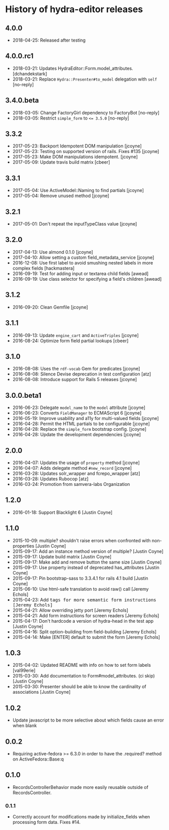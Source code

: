 # History of hydra-editor releases

## 4.0.0
* 2018-04-25: Released after testing

## 4.0.0.rc1
* 2018-03-21: Updates HydraEditor::Form.model_attributes. [dchandekstark]
* 2018-03-21: Replace `Hydra::Presenter#to_model` delegation with `self` [no-reply]

## 3.4.0.beta
* 2018-03-05: Change FactoryGirl dependency to FactoryBot [no-reply]
* 2018-03-05: Restrict `simple_form` to `<= 3.5.0` [no-reply]

## 3.3.2
* 2017-05-23: Backport Idempotent DOM manipulation [jcoyne]
* 2017-05-23: Testing on supported version of rails. Fixes #135 [jcoyne]
* 2017-05-23: Make DOM manipulations idempotent. [jcoyne]
* 2017-05-09: Update travis build matrix [cbeer]

## 3.3.1
* 2017-05-04: Use ActiveModel::Naming to find partials [jcoyne]
* 2017-05-04: Remove unused method [jcoyne]

## 3.2.1
* 2017-05-01: Don't repeat the inputTypeClass value [jcoyne]

## 3.2.0
* 2017-04-13: Use almond 0.1.0 [jcoyne]
* 2017-04-10: Allow setting a custom field_metadata_service [jcoyne]
* 2016-12-08: Use first label to avoid smushing nested labels in more complex fields [hackmastera]
* 2016-09-19: Test for adding input or textarea child fields [awead]
* 2016-09-19: Use class selector for specifying a field's children [awead]

## 3.1.2
* 2016-09-20: Clean Gemfile [jcoyne]

## 3.1.1
* 2016-09-13: Update `engine_cart` and `ActiveTriples` [jcoyne]
* 2016-08-24: Optimize form field partial lookups [cbeer]

## 3.1.0
* 2016-08-08: Uses the `rdf-vocab` Gem for predicates [jcoyne]
* 2016-08-08: Silence Devise deprecation in test configuration [atz]
* 2016-08-08: Introduce support for Rails 5 releases [jcoyne]

## 3.0.0.beta1
* 2016-06-23: Delegate `model_name` to the `model` attribute [jcoyne]
* 2016-06-23: Converts `FieldManager` to ECMAScript 6 [jcoyne]
* 2016-05-19: Improve usability and a11y for multi-valued fields [jcoyne]
* 2016-04-28: Permit the HTML partials to be configurable [jcoyne]
* 2016-04-28: Replace the `simple_form` bootstrap config. [jcoyne]
* 2016-04-28: Update the development dependencies [jcoyne]

## 2.0.0

* 2016-04-07: Updates the usage of `property` method [jcoyne]
* 2016-04-07: Adds delegate method `#new_record` [jcoyne]
* 2016-03-28: Updates solr_wrapper and fcrepo_wrapper [atz]
* 2016-03-28: Updates Rubocop [atz]
* 2016-03-24: Promotion from samvera-labs Organization

## 1.2.0
* 2016-01-18: Support Blacklight 6 [Justin Coyne]

## 1.1.0
* 2015-10-09: multiple? shouldn't raise errors when confronted with non-properties [Justin Coyne]
* 2015-09-17: Add an instance method version of multiple? [Justin Coyne]
* 2015-09-17: Update build matrix [Justin Coyne]
* 2015-09-17: Make add and remove button the same size [Justin Coyne]
* 2015-09-17: Use property instead of deprecated has_attributes [Justin Coyne]
* 2015-09-17: Pin bootstrap-sass to 3.3.4.1 for rails 4.1 build [Justin Coyne]
* 2015-06-10: Use html-safe translation to avoid raw() call [Jeremy Echols]
* 2015-04-23: Add <kbd> tags for more semantic form instructions [Jeremy Echols]
* 2015-04-21: Allow overriding jetty port [Jeremy Echols]
* 2015-04-21: Add form instructions for screen readers [Jeremy Echols]
* 2015-04-17: Don't hardcode a version of hydra-head in the test app [Justin Coyne]
* 2015-04-16: Split option-building from field-building [Jeremy Echols]
* 2015-04-14: Make [ENTER] default to submit the form [Jeremy Echols]

## 1.0.3
* 2015-04-02: Updated README with info on how to set form labels [val99erie]
* 2015-03-30: Add documentation to Form#model_attributes. (ci skip) [Justin Coyne]
* 2015-03-30: Presenter should be able to know the cardinality of associations [Justin Coyne]

## 1.0.2
* Update javascript to be more selective about which fields cause an error when blank

## 0.0.2
* Requiring active-fedora >= 6.3.0 in order to have the .required? method on ActiveFedora::Base:q

## 0.1.0
* RecordsControllerBehavior made more easily reusable outside of RecordsController.

### 0.1.1
* Correctly account for modifications made by initialize_fields when processing form data. Fixes #14.
